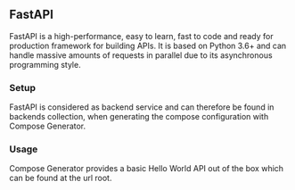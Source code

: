## FastAPI
FastAPI is a high-performance, easy to learn, fast to code and ready for production framework for building APIs. It is based on Python 3.6+ and can handle massive amounts of requests in parallel due to its asynchronous programming style.

### Setup
FastAPI is considered as backend service and can therefore be found in backends collection, when generating the compose configuration with Compose Generator.

### Usage
Compose Generator provides a basic Hello World API out of the box which can be found at the url root.
